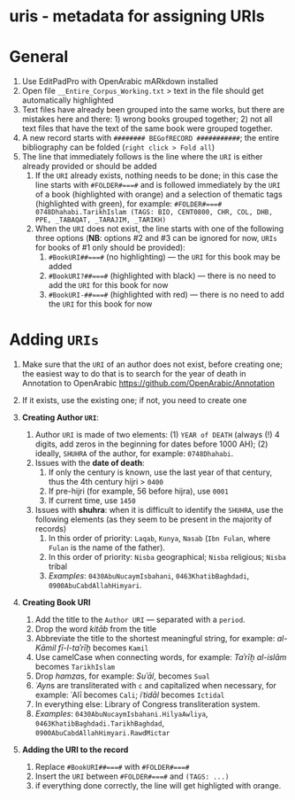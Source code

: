 # uris - metadata for assigning URIs

# General

1. Use EditPadPro with OpenArabic mARkdown installed
2. Open file `__Entire_Corpus_Working.txt` > text in the file should get automatically highlighted
3. Text files have already been grouped into the same works, but there are mistakes here and there: 1) wrong books grouped together; 2) not all text files that have the text of the same book were grouped together.
4. A new record starts with `######## BEGofRECORD ###########`; the entire bibliography can be folded (`right click > Fold all`) 
5. The line that immediately follows is the line where the `URI` is either already provided or should be added
	1. If the `URI` already exists, nothing needs to be done; in this case the line starts with `#FOLDER#===#` and is followed immediately by the `URI` of a book (highlighted with orange) and a selection of thematic tags (highlighted with green), for example: `#FOLDER#===# 0748Dhahabi.TarikhIslam (TAGS: BIO, CENT0800, CHR, COL, DHB, PPE, _TABAQAT, _TARAJIM, _TARIKH)`
	2. When the `URI` does not exist, the line starts with one of the following three options (**NB**: options #2 and #3 can be ignored for now, `URIs` for books of #1 only should be provided): 
		1. `#BookURI##===#` (no highlighting) — the `URI` for this book may be added
		2. `#BookURI?##===#` (highlighted with black) — there is no need to add the `URI` for this book for now
		3. `#BookURI-##===#` (highlighted with red) — there is no need to add the `URI` for this book for now

#  Adding `URIs`

1. Make sure that the `URI` of an author does not exist, before creating one; the easiest way to do that is to search for the year of death in Annotation to OpenArabic https://github.com/OpenArabic/Annotation
2. If it exists, use the existing one; if not, you need to create one

3. **Creating Author `URI`**:
	1. Author `URI` is made of two elements:  (1) `YEAR of DEATH` (always (!) 4 digits, add zeros in the beginning for dates before 1000 AH); (2) ideally, `SHUHRA` of the author, for example: `0748Dhahabi`.
	2. Issues with the **date of death**:
		1. If only the century is known, use the last year of that century, thus the 4th century hijri > `0400`
		2. If pre-hijri (for example, 56 before hijra), use `0001` 
		3. If current time, use `1450`
	3. Issues with **shuhra**: when it is difficult to identify the `SHUHRA`, use the following elements (as they seem to be present in the majority of records)
		1. In this order of priority: `Laqab`, `Kunya`, `Nasab` (`Ibn Fulan`, where `Fulan` is the name of the father).
		3. In this order of priority: `Nisba` geographical; `Nisba` religious; `Nisba` tribal
		4. *Examples*: `0430AbuNucaymIsbahani`, `0463KhatibBaghdadi`, `0900AbuCabdAllahHimyari`.

4. **Creating Book URI**
	1. Add the title to the `Author URI` — separated with a `period`.
	2. Drop the word *kitāb* from the title
	2. Abbreviate the title to the shortest meaningful string, for example: *al-Kāmil fī-l-taʾrīḫ* becomes `Kamil`
	2. Use camelCase when connecting words, for example: *Taʾrīḫ al-islām* becomes `TarikhIslam`
	2. Drop *hamza*s, for example: *Suʾāl*, becomes `Sual`
	3. *ʿAyn*s are transliterated with `c` and capitalized when necessary, for example: ʿAlī becomes `Cali`; *iʿtidāl* becomes `Ictidal`
	4. In everything else: Library of Congress transliteration system.
	5. *Examples*: `0430AbuNucaymIsbahani.HilyaAwliya`, `0463KhatibBaghdadi.TarikhBaghdad`, `0900AbuCabdAllahHimyari.RawdMictar`

5. **Adding the URI to the record**
	1. Replace `#BookURI##===#` with `#FOLDER#===#`
	2. Insert the `URI` between `#FOLDER#===#` and `(TAGS: ...)`
	3. if everything done correctly, the line will get highligted with orange.

 